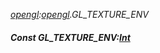 _[opengl](../../modules/opengl/opengl-module.md):[opengl](../../modules/opengl/opengl-module.md).GL\_TEXTURE\_ENV_
##### Const GL\_TEXTURE\_ENV:[Int](../../modules/wonkey/wonkey-types-int.md)
